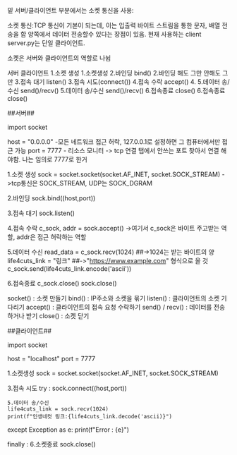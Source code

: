 밑 서버/클라이언트 부분에서는 소켓 통신을 사용:

소켓 통신:TCP 통신이 기본이 되는데, 이는 입출력 바이트 스트림을 통한 문자, 배열 전송을 함
양쪽에서 데이터 전송할수 있다는 장점이 있음.
현재 사용하는 client server.py는 단일 클라이언트.

소켓은 서버와 클라이언트의 역할로 나뉨


서버                                클라이언트
1.소켓 생성                         1.소켓생성
2.바인딩 bind()                     2.바인딩 해도 그만 안해도 그만
3.접속 대기 listen()                3.접속 시도(connect())
4.접속 수락 accept()                4.
5.데이터 송/수신 send()/recv()      5.데이터 송/수신 send()/recv()
6.접속종료 close()                  6.접속종료 close()

##서버##

import socket

host = "0.0.0.0" -모든 네트워크 접근 허락, 127.0.0.1로 설정하면 그 컴퓨터에서만 접근 가능
port = 7777 - 리소스 모니터 -> tcp 연결 탭에서 안쓰는 포트 찾아서 연결 해야함. 나는 임의로 7777로 한거

1.소켓 생성
sock = socket.socket(socket.AF_INET, socket.SOCK_STREAM)
->tcp통신은 SOCK_STREAM, UDP는 SOCK_DGRAM

2.바인딩
sock.bind((host,port))

3.접속 대기
sock.listen()

4.접속 수락
c_sock, addr = sock.accept()
->여기서 c_sock은 바이트 주고받는 역할, addr은 접근 허락하는 역할

5.데이터 수신
read_data = c_sock.recv(1024)     ##->1024는 받는 바이트의 양
life4cuts_link = "링크"       ##->"https://www.example.com" 형식으로 올 것
c_sock.send(life4cuts_link.encode('ascii'))

6.접속종료
c_sock.close()
sock.close()

socket() : 소켓 만들기
bind() : IP주소와 소켓을 묶기
listen() : 클라이언트의 소켓 기다리기
accept() : 클라이언트의 접속 요청 수락하기
send() / recv() : 데이터를 전송하거나 받기
close() : 소켓 닫기


##클라이언트##

import socket


host = "localhost"
port = 7777

1.소켓생성
sock = socket.socket(socket.AF_INET, socket.SOCK_STREAM)

3.접속 시도
try :
    sock.connect((host,port))

    5.데이터 송/수신
    life4cuts_link = sock.recv(1024)
    print(f"인생네컷 링크:{life4cuts_link.decode('ascii)}")

except Exception as e:
    print(f"Error : {e}")

finally :
    6.소켓종료
    sock.close()

